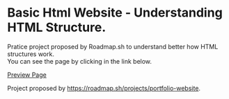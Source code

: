 # Basic Html Website - Understanding HTML Structure.
Pratice project proposed by Roadmap.sh to understand better how HTML structures work.<br>
You can see the page by clicking in the link below.

<a href="https://alexgmblt.github.io/Personal-Portfolio/">Preview Page</a>

Project proposed by https://roadmap.sh/projects/portfolio-website.
